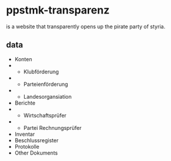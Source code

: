 ppstmk-transparenz
==================

is a website that transparently opens up the pirate party of styria.


data
----

- Konten
- - Klubförderung
- - Parteienförderung
- - Landesorgansiation
- Berichte
- - Wirtschaftsprüfer
- - Partei Rechnungsprüfer
- Inventar
- Beschlussregister
- Protokolle
- Other Dokuments
